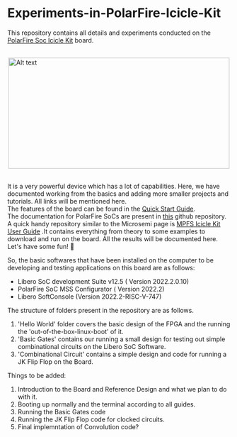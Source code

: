 # Experiments-in-PolarFire-Icicle-Kit
This repository contains all details and experiments conducted on the [PolarFire Soc Icicle Kit](https://www.microsemi.com/existing-parts/parts/152514) board. <br> <br>

<img title="Main Board" alt="Alt text" src="https://www.microchip.com/content/dam/mchp/fpgas-and-plds-design-center/PolarFire%20Icicle%20Thumb.png" style="display: block; 
           margin-left: auto;
           margin-right: auto;" height=250 width=500> <br>
           
It is a very powerful device which has a lot of capabilities. Here, we have documented working from the basics and adding more smaller projects and tutorials. All links will be mentioned here. <br>
The features of the board can be found in the [Quick Start Guide](https://www.microsemi.com/products/fpga-soc/polarfire-soc-icicle-quick-start-guide). <br>
The documentation for PolarFire SoCs are present in [this](https://github.com/polarfire-soc/polarfire-soc-documentation) github repository. A quick handy repository similar to the Microsemi page is [MPFS Icicle Kit User Guide](https://github.com/polarfire-soc/polarfire-soc-documentation/blob/master/boards/mpfs-icicle-kit-es/icicle-kit-user-guide/icicle-kit-user-guide.md) .It contains everything from theory to some examples to download and run on the board.
All the results will be documented here.<br>
Let's have some fun! :metal: <br>

So, the basic softwares that have been installed on the computer to be developing and testing applications on this board are as follows:
* Libero SoC development Suite v12.5 ( Version 2022.2.0.10)
* PolarFire SoC MSS Configurator ( Version 2022.2)
* Libero SoftConsole (Version 2022.2-RISC-V-747)

The structure of folders present in the repository are as follows.
1. 'Hello World' folder covers the basic design of the FPGA and the running the 'out-of-the-box-linux-boot' of it. <br>
2. 'Basic Gates' contains our running a small design for testing out simple combinational circuits on the Libero SoC Software.
3. 'Combinational Circuit' contains a simple design and code for running a JK Flip Flop on the Board.

Things to be added:
1. Introduction to the Board and Reference Design and what we plan to do with it.
2. Booting up normally and the terminal according to all guides.
3. Running the Basic Gates code
4. Running the JK Flip Flop code for clocked circuits.
5. Final implemntation of Convolution code?
